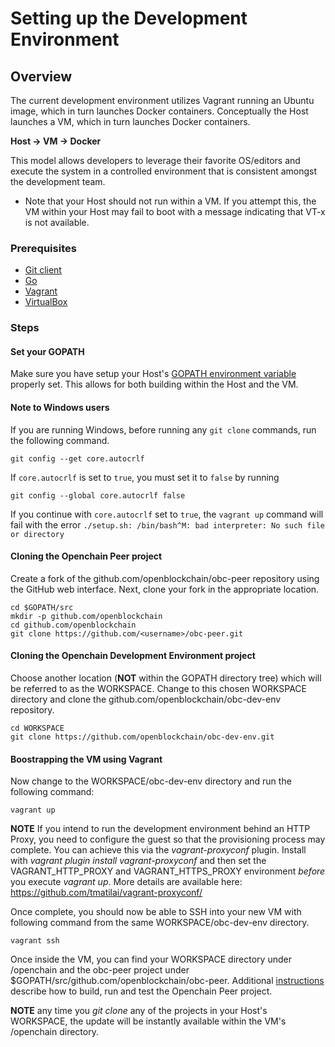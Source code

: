 # Setting up the Development Environment

## Overview
The current development environment utilizes Vagrant running an Ubuntu image, which in turn launches Docker containers. Conceptually the Host launches a VM, which in turn launches Docker containers.

**Host -> VM -> Docker**

This model allows developers to leverage their favorite OS/editors and execute the system in a controlled environment that is consistent amongst the development team.

- Note that your Host should not run within a VM. If you attempt this, the VM within your Host may fail to boot with a message indicating that VT-x is not available.

### Prerequisites
* [Git client](https://git-scm.com/downloads)
* [Go](https://golang.org/)
* [Vagrant](https://www.vagrantup.com/)
* [VirtualBox](https://www.virtualbox.org/)

### Steps

#### Set your GOPATH
Make sure you have setup your Host's [GOPATH environment variable](https://github.com/golang/go/wiki/GOPATH) properly set. This allows for both building within the Host and the VM.

#### Note to Windows users
If you are running Windows, before running any `git clone` commands, run the following command.
```
git config --get core.autocrlf
```
If `core.autocrlf` is set to `true`, you must set it to `false` by running
```
git config --global core.autocrlf false
```
If you continue with `core.autocrlf` set to `true`, the `vagrant up` command will fail with the error `./setup.sh: /bin/bash^M: bad interpreter: No such file or directory`

#### Cloning the Openchain Peer project

Create a fork of the github.com/openblockchain/obc-peer repository using the GitHub web interface. Next, clone your fork in the appropriate location.

```
cd $GOPATH/src
mkdir -p github.com/openblockchain
cd github.com/openblockchain
git clone https://github.com/<username>/obc-peer.git
```


#### Cloning the Openchain Development Environment project
Choose another location (**NOT** within the GOPATH directory tree) which will be referred to as the WORKSPACE.  Change to this chosen WORKSPACE directory and clone the github.com/openblockchain/obc-dev-env repository.

    cd WORKSPACE
    git clone https://github.com/openblockchain/obc-dev-env.git


#### Boostrapping the VM using Vagrant    

Now change to the WORKSPACE/obc-dev-env directory and run the following command:

    vagrant up

**NOTE** If you intend to run the development environment behind an HTTP Proxy, you need to configure the guest so that the provisioning process may complete.  You can achieve this via the *vagrant-proxyconf* plugin.  Install with *vagrant plugin install vagrant-proxyconf* and then set the VAGRANT_HTTP_PROXY and VAGRANT_HTTPS_PROXY environment *before* you execute *vagrant up*.  More details are available here: https://github.com/tmatilai/vagrant-proxyconf/


Once complete, you should now be able to SSH into your new VM with following command from the same WORKSPACE/obc-dev-env directory.

    vagrant ssh

Once inside the VM, you can find your WORKSPACE directory under /openchain and the obc-peer project under $GOPATH/src/github.com/openblockchain/obc-peer. Additional [instructions](Setup_Peer.md) describe how to build, run and test the Openchain Peer project.

**NOTE** any time you *git clone* any of the projects in your Host's WORKSPACE, the update will be instantly available within the VM's /openchain directory.
